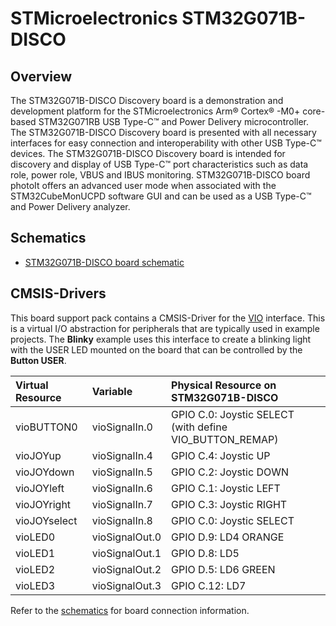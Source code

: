 # STMicroelectronics STM32G071B-DISCO

## Overview

The STM32G071B-DISCO Discovery board is a demonstration and development platform for the STMicroelectronics Arm® Cortex® -M0+ core-based STM32G071RB USB Type-C™ and Power Delivery microcontroller.
The STM32G071B-DISCO Discovery board is presented with all necessary interfaces for easy connection and interoperability with other USB Type-C™ devices.
The STM32G071B-DISCO Discovery board is intended for discovery and display of USB Type-C™ port characteristics such as data role, power role, VBUS and IBUS monitoring. STM32G071B-DISCO board photoIt offers an advanced user mode when associated with the STM32CubeMonUCPD software GUI and can be used as a USB Type-C™ and Power Delivery analyzer.

## Schematics

- [STM32G071B-DISCO board schematic](https://www.st.com/resource/en/schematic_pack/mb1378-c02_schematic.pdf)

## CMSIS-Drivers

This board support pack contains a CMSIS-Driver for the [VIO](https://arm-software.github.io/CMSIS_5/develop/Driver/html/group__vio__interface__gr.html) interface.
This is a virtual I/O abstraction for peripherals that are typically used in example projects.
The **Blinky** example uses this interface to create a blinking light with the USER LED mounted on the board that can be controlled by the **Button USER**.

Virtual Resource  | Variable       | Physical Resource on STM32G071B-DISCO                    |
:-----------------|:---------------|:---------------------------------------------------------|
vioBUTTON0        | vioSignalIn.0  | GPIO C.0:  Joystic SELECT (with define VIO_BUTTON_REMAP) |
vioJOYup          | vioSignalIn.4  | GPIO C.4:  Joystic UP                                    |
vioJOYdown        | vioSignalIn.5  | GPIO C.2:  Joystic DOWN                                  |
vioJOYleft        | vioSignalIn.6  | GPIO C.1:  Joystic LEFT                                  |
vioJOYright       | vioSignalIn.7  | GPIO C.3:  Joystic RIGHT                                 |
vioJOYselect      | vioSignalIn.8  | GPIO C.0:  Joystic SELECT                                |
vioLED0           | vioSignalOut.0 | GPIO D.9:  LD4 ORANGE                                    |
vioLED1           | vioSignalOut.1 | GPIO D.8:  LD5                                           |
vioLED2           | vioSignalOut.2 | GPIO D.5:  LD6 GREEN                                     |
vioLED3           | vioSignalOut.3 | GPIO C.12: LD7                                           |

Refer to the [schematics](#schematics) for board connection information.
